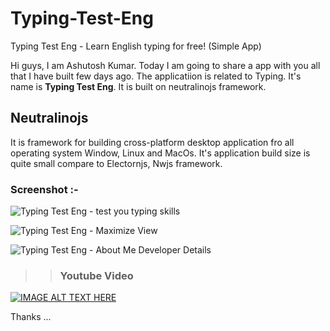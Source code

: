 # Typing-Test-Eng
Typing Test Eng - Learn English typing for free! (Simple App)
  
Hi guys, I am Ashutosh Kumar. Today I am going to share a app with you all that I have built few days ago. The applicatiion is related to Typing. It's name is **Typing Test Eng**. It is built on neutralinojs framework.
  
    
## Neutralinojs
It is framework for building cross-platform desktop application fro all operating system Window, Linux and MacOs.
It's application build size is quite small compare to Electornjs, Nwjs framework.

### Screenshot :- 
![Typing Test Eng - test you typing skills](https://astokum.github.com/Typing-Test-Eng/screenshot/Typing%20Test%20Eng%20%201%20.png)
  
  
![Typing Test Eng - Maximize View](https://astokum.github.com/Typing-Test-Eng/screenshot/Typing%20Test%20Eng%202%20Typed.png)
  
  
![Typing Test Eng - About Me Developer Details](https://astokum.github.com/Typing-Test-Eng/screenshot/Typing%20Test%20Eng%20-%203%20About%20Me.png?raw=true)
  
  
>> ### Youtube Video
  
[![IMAGE ALT TEXT HERE](http://img.youtube.com/vi/dkuxp0aHrgg/0.jpg)](http://www.youtube.com/watch?v=dkuxp0aHrgg)
  
  
    
Thanks ...
